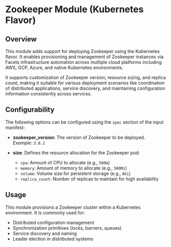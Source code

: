 # Zookeeper Module (Kubernetes Flavor)

## Overview
This module adds support for deploying Zookeeper using the Kubernetes flavor. It enables provisioning and management of Zookeeper instances via Facets infrastructure automation across multiple cloud platforms including AWS, GCP, Azure, and native Kubernetes environments.

It supports customization of Zookeeper version, resource sizing, and replica count, making it suitable for various deployment scenarios like coordination of distributed applications, service discovery, and maintaining configuration information consistently across services.

## Configurability
The following options can be configured using the `spec` section of the input manifest:

- **zookeeper_version**: The version of Zookeeper to be deployed.  
  _Example: `3.8.1`_

- **size**: Defines the resource allocation for the Zookeeper pod:
  - `cpu`: Amount of CPU to allocate (e.g., `500m`)
  - `memory`: Amount of memory to allocate (e.g., `500Mi`)
  - `volume`: Volume size for persistent storage (e.g., `8Gi`)
  - `replica_count`: Number of replicas to maintain for high availability

## Usage
This module provisions a Zookeeper cluster within a Kubernetes environment. It is commonly used for:

- Distributed configuration management
- Synchronization primitives (locks, barriers, queues)
- Service discovery and naming
- Leader election in distributed systems


